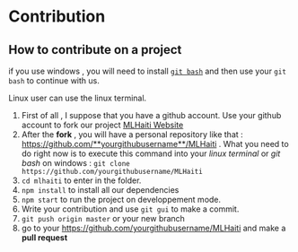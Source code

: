 # Contribution

## How to contribute on a project

if you use windows , you will need to install  [`git bash`](https://git-scm.com/downloads) and then use your `git bash` to continue with us.

Linux user can use the linux terminal.

1. First of all , I suppose that you have a github account. Use your github account to fork our project [MLHaiti Website](https://giithub.com/MLHaiti/MLHaiti)
2. After the **fork** , you will have a personal repository like that : https://github.com/**yourgithubusername**/MLHaiti . What you need to do right now is to execute this command into your *linux terminal* or *git bash* on windows : ```git clone https://github.com/yourgithubusername/MLHaiti```
3. `cd mlhaiti` to enter in the folder.
4. `npm install` to install all our dependencies
5. `npm start` to run the project on developpement mode.
6. Write your contribution and use `git gui` to make a commit.
7. `git push origin master` or your new branch
8. go to your https://github.com/yourgithubusername/MLHaiti and make a **pull request**
